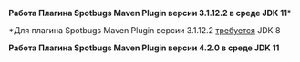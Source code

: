 **Работа Плагина Spotbugs Maven Plugin версии 3.1.12.2 в среде JDK 11*** 



*Для  плагина Spotbugs Maven Plugin версии 3.1.12.2 [требуется](https://spotbugs.github.io/spotbugs-maven-plugin/) JDK 8


**Работа Плагина Spotbugs Maven Plugin версии 4.2.0 в среде JDK 11**


